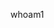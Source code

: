 whoam1

<!---
blackstail/blackstail is a ✨ special ✨ repository because its `README.md` (this file) appears on your GitHub profile.
You can click the Preview link to take a look at your changes.
--->
